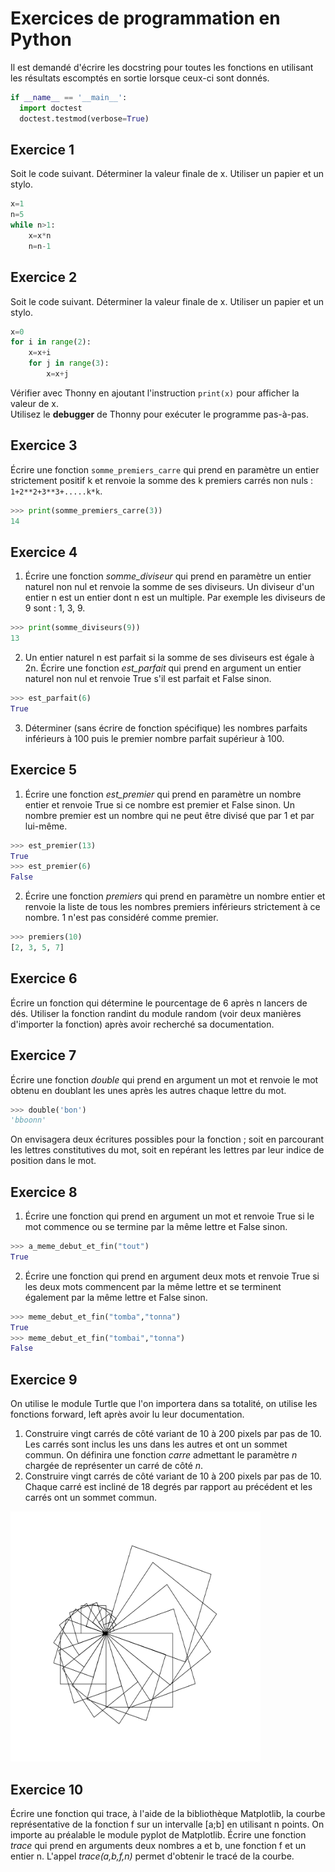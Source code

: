 # Exercices de programmation en Python

Il est demandé d'écrire les docstring pour toutes les fonctions en utilisant les résultats escomptés en sortie lorsque ceux-ci sont donnés.

```Python
if __name__ == '__main__':
  import doctest
  doctest.testmod(verbose=True)
```

## Exercice 1

Soit le code suivant. Déterminer la valeur finale de x. Utiliser un papier et un stylo.

```Python
x=1
n=5
while n>1:
    x=x*n
    n=n-1
```

## Exercice 2

Soit le code suivant. Déterminer la valeur finale de x. Utiliser un papier et un stylo.

```Python
x=0
for i in range(2):
    x=x+i
    for j in range(3):
        x=x+j
```
Vérifier avec Thonny en ajoutant l'instruction  ```print(x)``` pour afficher la valeur de x.  
Utilisez le **debugger** de Thonny pour exécuter le programme pas-à-pas.

## Exercice 3

Écrire une fonction `somme_premiers_carre` qui prend en paramètre un entier strictement positif k et renvoie la somme des k premiers carrés non nuls : `1+2**2+3**3+.....k*k`.

```Python
>>> print(somme_premiers_carre(3))
14
```

## Exercice 4

1. Écrire une fonction _somme_diviseur_ qui prend en paramètre un entier naturel non nul et renvoie la somme de ses diviseurs. Un diviseur d'un entier n est un entier dont n est un multiple. Par exemple les diviseurs de 9 sont : 1, 3, 9.

```Python
>>> print(somme_diviseurs(9))
13
```

2. Un entier naturel n est parfait si la somme de ses diviseurs est égale à 2n. Écrire une fonction _est_parfait_ qui prend en argument un entier naturel non nul et renvoie True s'il est parfait et False sinon.

```Python
>>> est_parfait(6)
True
```

3. Déterminer (sans écrire de fonction spécifique) les nombres parfaits inférieurs à 100 puis le premier nombre parfait supérieur à 100.


## Exercice 5

1. Écrire une fonction _est_premier_ qui prend en paramètre un nombre entier et renvoie True si ce nombre est premier et False sinon. Un nombre premier est un nombre qui ne peut être divisé que par 1 et par lui-même. 

```Python
>>> est_premier(13)
True
>>> est_premier(6)
False
```

2. Écrire une fonction _premiers_ qui prend en paramètre un nombre entier et renvoie la liste de tous les nombres premiers inférieurs strictement à ce nombre. 1 n'est pas considéré comme premier.

```Python
>>> premiers(10)
[2, 3, 5, 7]
```


## Exercice 6

Écrire un fonction qui détermine le pourcentage de 6 après n lancers de dés. Utiliser la fonction randint du module random (voir deux manières d'importer la fonction) après avoir recherché sa documentation.

## Exercice 7

Écrire une fonction _double_ qui prend en argument un mot et renvoie le mot obtenu en doublant les unes après les autres chaque lettre du mot. 

```Python
>>> double('bon')
'bboonn'
```

On envisagera deux écritures possibles pour la fonction ; soit en parcourant les lettres constitutives du mot, soit en repérant les lettres par leur indice de position dans le mot.

## Exercice 8

1. Écrire une fonction qui prend en argument un mot et renvoie True si le mot commence ou se termine par la même lettre et False sinon.

```Python
>>> a_meme_debut_et_fin("tout")
True
```

2. Écrire une fonction qui prend en argument deux mots et renvoie True si les deux mots commencent par la même lettre et se terminent également par la même lettre et False sinon.

```Python
>>> meme_debut_et_fin("tomba","tonna")
True
>>> meme_debut_et_fin("tombai","tonna")
False
```


## Exercice 9

On utilise le module Turtle que l'on importera dans sa totalité, on utilise les fonctions forward, left après avoir lu leur documentation.
1. Construire vingt carrés de côté variant de 10 à 200 pixels par pas de 10. Les carrés sont inclus les uns dans les autres et ont un sommet commun. On définira une fonction _carre_ admettant le paramètre _n_ chargée de représenter un carré de côté _n_.
2. Construire vingt carrés de côté variant de 10 à 200 pixels par pas de 10. Chaque carré est incliné de 18 degrés par rapport au précédent et les carrés ont un sommet commun.

<img width="400" height="400" src="assets/turtle.png">

## Exercice 10

Écrire une fonction qui trace, à l'aide de la bibliothèque Matplotlib, la courbe représentative de la fonction f sur un intervalle [a;b] en utilisant n points. On importe au préalable le module pyplot de Matplotlib. Écrire une fonction _trace_ qui prend en arguments deux nombres a et b, une fonction f et un entier n. L'appel _trace(a,b,f,n)_ permet d'obtenir le tracé de la courbe.



